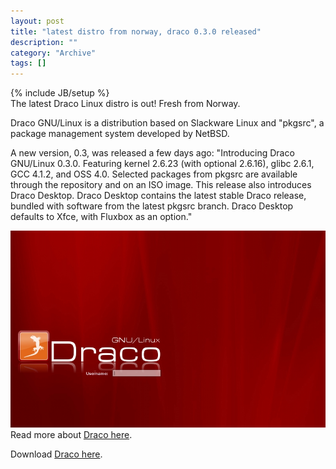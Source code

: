 ```yaml
--- 
layout: post 
title: "latest distro from norway, draco 0.3.0 released"
description: ""
category: "Archive"
tags: []
---
```

{% include JB/setup %}  
The latest Draco Linux distro is out! Fresh from Norway.

Draco GNU/Linux is a distribution based on Slackware Linux and "pkgsrc", a package management system developed by NetBSD.

A new version, 0.3, was released a few days ago: "Introducing Draco GNU/Linux 0.3.0. Featuring kernel 2.6.23 (with optional 2.6.16), glibc 2.6.1, GCC 4.1.2, and OSS 4.0. Selected packages from pkgsrc are available through the repository and on an ISO image. This release also introduces Draco Desktop. Draco Desktop contains the latest stable Draco release, bundled with software from the latest pkgsrc branch. Draco Desktop defaults to Xfce, with Fluxbox as an option." 

<img src="/assets/img/slim.jpg" alt="" class="reflect rheight18"/>
Read more about <a href="http://www.dracolinux.org/">Draco here</a>.

Download <a href="http://dracolinux.org/pub/draco-0.3-iso/draco-0.3.0.iso">Draco here</a>.
